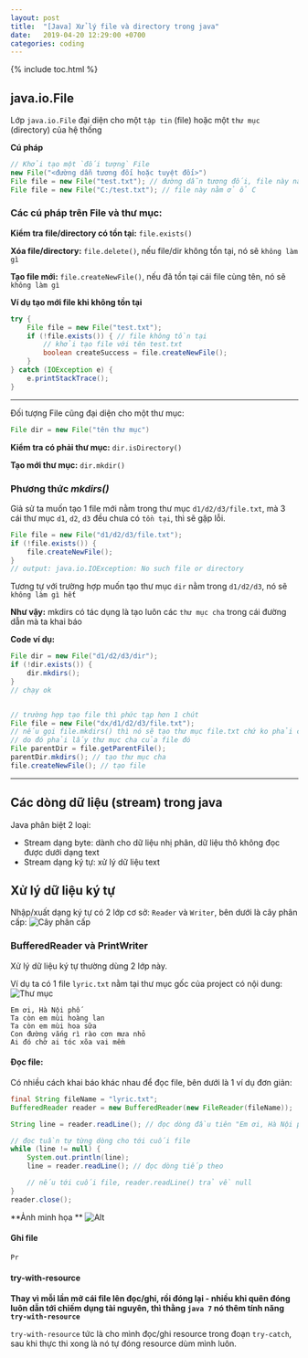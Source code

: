 ```yaml
---
layout: post
title:  "[Java] Xử lý file và directory trong java"
date:   2019-04-20 12:29:00 +0700
categories: coding
---
```


{% include toc.html %}

## java.io.File
Lớp `java.io.File` đại diện cho một `tập tin` (file) hoặc một `thư mục` (directory) của hệ thống

**Cú pháp**
```java
// Khởi tạo một `đối tượng` File
new File("<đường dẫn tương đối hoặc tuyệt đối>")
File file = new File("test.txt"); // đường dẫn tương đối, file này nằm trong thư mục project
File file = new File("C:/test.txt"); // file này nằm ở ổ C
```

### Các cú pháp trên File và thư mục:

**Kiểm tra file/directory có tồn tại:** `file.exists()`

**Xóa file/directory:** `file.delete()`, nếu file/dir không tồn tại, nó sẽ `không làm gì`

**Tạo file mới:** `file.createNewFile()`, nếu đã tồn tại cái file cùng tên, nó sẽ `không làm gì` 

**Ví dụ tạo mới file khi không tồn tại**

```java
try {
    File file = new File("test.txt");
    if (!file.exists()) { // file không tồn tại 
        // khởi tạo file với tên test.txt
        boolean createSuccess = file.createNewFile();
    }
} catch (IOException e) {
    e.printStackTrace();
}
```

---

Đối tượng File cũng đại diện cho một thư mục:

```java
File dir = new File("tên thư mục")
```

**Kiểm tra có phải thư mục:** `dir.isDirectory()`

**Tạo mới thư mục:** `dir.mkdir()`

### Phương thức ***mkdirs()***
Giả sử ta muốn tạo 1 file mới nằm trong thư mục `d1/d2/d3/file.txt`, mà 3 cái thư mục `d1`, `d2`, `d3` đều chưa có `tồn tại`, thì sẽ gặp lỗi.

```java
File file = new File("d1/d2/d3/file.txt");
if (!file.exists()) {
    file.createNewFile();
}
// output: java.io.IOException: No such file or directory
```

Tương tự với trường hợp muốn tạo thư mục `dir` nằm trong `d1/d2/d3`, nó sẽ `không làm gì hết`

**Như vậy:** mkdirs có tác dụng là tạo luôn các `thư mục cha` trong cái đường dẫn mà ta khai báo

**Code ví dụ:**

```java
File dir = new File("d1/d2/d3/dir");
if (!dir.exists()) {
    dir.mkdirs();
}
// chạy ok


// trường hợp tạo file thì phức tạp hơn 1 chút 
File file = new File("dx/d1/d2/d3/file.txt");
// nếu gọi file.mkdirs() thì nó sẽ tạo thư mục file.txt chứ ko phải cái tập tin file.txt
// do đó phải lấy thư mục cha của file đó 
File parentDir = file.getParentFile();
parentDir.mkdirs(); // tạo thư mục cha 
file.createNewFile(); // tạo file

```

---

## Các dòng dữ liệu (stream) trong java 
Java phân biệt 2 loại:
- Stream dạng byte: dành cho dữ liệu nhị phân, dữ liệu thô không đọc được dưới dạng text
- Stream dạng ký tự: xử lý dữ liệu text

## Xử lý dữ liệu ký tự
Nhập/xuất dạng ký tự có 2 lớp cơ sở: `Reader` và `Writer`, bên dưới là cây phân cấp:
![Cây phân cấp](/blog/assets/images/201904/reader-writer.png)

### BufferedReader và PrintWriter
Xử lý dữ liệu ký tự thường dùng 2 lớp này.

Ví dụ ta có 1 file `lyric.txt` nằm tại thư mục gốc của project có nội dung:
![Thư mục](/blog/assets/images/201904/structure.png)
```
Em ơi, Hà Nội phố 
Ta còn em mùi hoàng lan 
Ta còn em mùi hoa sữa 
Con đường vắng rì rào cơn mưa nhỏ 
Ai đó chờ ai tóc xõa vai mềm 
```

#### Đọc file:
Có nhiều cách khai báo khác nhau để đọc file, bên dưới là 1 ví dụ đơn giản:
```java
final String fileName = "lyric.txt";
BufferedReader reader = new BufferedReader(new FileReader(fileName));

String line = reader.readLine(); // đọc dòng đầu tiên "Em ơi, Hà Nội phố"

// đọc tuần tự từng dòng cho tới cuối file 
while (line != null) {
    System.out.println(line);
    line = reader.readLine(); // đọc dòng tiếp theo 

    // nếu tới cuối file, reader.readLine() trả về null 
}
reader.close();
```



**Ảnh minh họa **
![Alt](/blog/assets/images/201904/readfile.png)

#### Ghi file
```java
Pr

```


####  try-with-resource
**Thay vì mỗi lần mở cái file lên đọc/ghi, rồi đóng lại - nhiều khi quên đóng luôn dẫn tới chiếm dụng tài nguyên, thì thằng `java 7` nó thêm tính năng `try-with-resource`**

`try-with-resource` tức là cho mình đọc/ghi resource trong đoạn `try-catch`, sau khi thực thi xong là nó tự đóng resource dùm mình luôn.